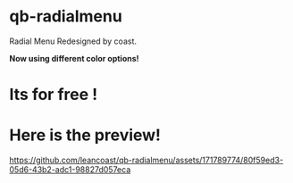 # qb-radialmenu
Radial Menu Redesigned by coast.

**Now using different color options!**

# Its for free !


# Here is the preview!
https://github.com/leancoast/qb-radialmenu/assets/171789774/80f59ed3-05d6-43b2-adc1-98827d057eca

